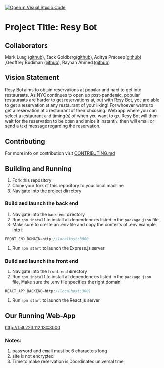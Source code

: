 [![Open in Visual Studio Code](https://classroom.github.com/assets/open-in-vscode-c66648af7eb3fe8bc4f294546bfd86ef473780cde1dea487d3c4ff354943c9ae.svg)](https://classroom.github.com/online_ide?assignment_repo_id=8760730&assignment_repo_type=AssignmentRepo)
# Project Title: Resy Bot
## Collaborators
Mark Lung ([github](https://github.com/ml6754)), Zack Goldberg([github](https://github.com/zrg228)), Aditya Pradeep([github](https://github.com/adityapradeep12)) ,Geoffrey Budiman ([github](https://github.com/geoffreybudiman91)), Rayhan Ahmed ([github](https://github.com/rfahmed))
## Vision Statement
Resy Bot aims to obtain reservations at popular and hard to get into restaurants. As NYC continues to open up post-pandemic, popular restaurants are harder to get reservations at, but with Resy Bot, you are able to get a reservation at any restaurant of your liking! For whoever wants to get a reservation at a restaurant of their choosing. Web app where you can select a restaurant and timing(s) of when you want to go. Resy Bot will then wait for the reservation to be open and snipe it instantly, then will email or send a text message regarding the reservation. 
## Contributing
For more info on contribution visit [CONTRIBUTING.md](./CONTRIBUTING.md)

## Building and Running
1. Fork this repository 
1. Clone your fork of this repository to your local machine
1. Navigate into the project directory

### Build and launch the back end
1. Navigate into the `back-end` directory
1. Run `npm install` to install all dependencies listed in the `package.json` file
1. Make sure to create an .env file and copy the contents of .env.example into it
```javascript
FRONT_END_DOMAIN=http://localhost:3000
```
1. Run `npm start` to launch the Express.js server
### Build and launch the front end
1. Navigate into the `front-end` directory
1. Run `npm install` to install all dependencies listed in the `package.json` file, Make sure the .env file specifies the right domain: 
```javascript
REACT_APP_BACKEND=http://localhost:3001
```
1. Run `npm start` to launch the React.js server


## Our Running Web-App
http://159.223.112.133:3000

### Notes:
1. password and email must be 6 characters long
1. site is not encrypted
1. Time to make reservation is Coordinated universal time

